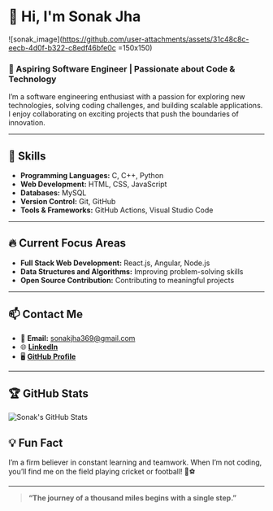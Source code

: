 # 👋 Hi, I'm Sonak Jha

![sonak_image](https://github.com/user-attachments/assets/31c48c8c-eecb-4d0f-b322-c8edf46bfe0c =150x150)

### 🚀 Aspiring Software Engineer | Passionate about Code & Technology  
I’m a software engineering enthusiast with a passion for exploring new technologies, solving coding challenges, and building scalable applications. I enjoy collaborating on exciting projects that push the boundaries of innovation.

---

## 🌟 Skills

- **Programming Languages:** C, C++, Python  
- **Web Development:** HTML, CSS, JavaScript
- **Databases:** MySQL
- **Version Control:** Git, GitHub  
- **Tools & Frameworks:** GitHub Actions, Visual Studio Code

---

## 🔥 Current Focus Areas

- **Full Stack Web Development:** React.js, Angular, Node.js
- **Data Structures and Algorithms:** Improving problem-solving skills
- **Open Source Contribution:** Contributing to meaningful projects

---

## 📫 Contact Me

- 📧 **Email:** [sonakjha369@gmail.com](mailto:sonakjha369@gmail.com)
- 🌐 [**LinkedIn**](https://www.linkedin.com/in/sonak-jha7692/)
- 🖥️ [**GitHub Profile**](https://github.com/sonak1029/sonakjha369)

---

## 🏆 GitHub Stats

![Sonak's GitHub Stats](https://github-readme-stats.vercel.app/api?username=sonak1029&show_icons=true&theme=dark)

## 💡 Fun Fact
I’m a firm believer in constant learning and teamwork. When I’m not coding, you’ll find me on the field playing cricket or football! 🏏⚽

---

> **“The journey of a thousand miles begins with a single step.”**
